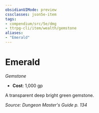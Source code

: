 ```yaml
---
obsidianUIMode: preview
cssclasses: json5e-item
tags:
- compendium/src/5e/dmg
- ttrpg-cli/item/wealth/gemstone
aliases: 
- "Emerald"
---
```

# Emerald
*Gemstone*  

- **Cost**: 1,000 gp

A transparent deep bright green gemstone.

*Source: Dungeon Master's Guide p. 134*